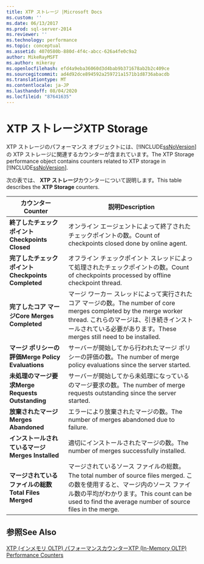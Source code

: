 ```yaml
---
title: XTP ストレージ |Microsoft Docs
ms.custom: ''
ms.date: 06/13/2017
ms.prod: sql-server-2014
ms.reviewer: ''
ms.technology: performance
ms.topic: conceptual
ms.assetid: 4070580b-880d-4f4c-abcc-626a4fe0c9a2
author: MikeRayMSFT
ms.author: mikeray
ms.openlocfilehash: efd4a9eba36060d3d4bab9b371678ab2b2c409ce
ms.sourcegitcommit: ad4d92dce894592a259721a1571b1d8736abacdb
ms.translationtype: MT
ms.contentlocale: ja-JP
ms.lasthandoff: 08/04/2020
ms.locfileid: "87641635"
---
```

# <a name="xtp-storage"></a><span data-ttu-id="3dd4b-102">XTP ストレージ</span><span class="sxs-lookup"><span data-stu-id="3dd4b-102">XTP Storage</span></span>
  <span data-ttu-id="3dd4b-103">XTP ストレージのパフォーマンス オブジェクトには、[!INCLUDE[ssNoVersion](../../includes/ssnoversion-md.md)] の XTP ストレージに関連するカウンターが含まれています。</span><span class="sxs-lookup"><span data-stu-id="3dd4b-103">The XTP Storage performance object contains counters related to XTP storage in [!INCLUDE[ssNoVersion](../../includes/ssnoversion-md.md)].</span></span>  
  
 <span data-ttu-id="3dd4b-104">次の表では、 **XTP ストレージ**カウンターについて説明します。</span><span class="sxs-lookup"><span data-stu-id="3dd4b-104">This table describes the **XTP Storage** counters.</span></span>  
  
|<span data-ttu-id="3dd4b-105">カウンター</span><span class="sxs-lookup"><span data-stu-id="3dd4b-105">Counter</span></span>|<span data-ttu-id="3dd4b-106">説明</span><span class="sxs-lookup"><span data-stu-id="3dd4b-106">Description</span></span>|  
|-------------|-----------------|  
|<span data-ttu-id="3dd4b-107">**終了したチェックポイント**</span><span class="sxs-lookup"><span data-stu-id="3dd4b-107">**Checkpoints Closed**</span></span>|<span data-ttu-id="3dd4b-108">オンライン エージェントによって終了されたチェックポイントの数。</span><span class="sxs-lookup"><span data-stu-id="3dd4b-108">Count of checkpoints closed done by online agent.</span></span>|  
|<span data-ttu-id="3dd4b-109">**完了したチェックポイント**</span><span class="sxs-lookup"><span data-stu-id="3dd4b-109">**Checkpoints Completed**</span></span>|<span data-ttu-id="3dd4b-110">オフライン チェックポイント スレッドによって処理されたチェックポイントの数。</span><span class="sxs-lookup"><span data-stu-id="3dd4b-110">Count of checkpoints processed by offline checkpoint thread.</span></span>|  
|<span data-ttu-id="3dd4b-111">**完了したコア マージ**</span><span class="sxs-lookup"><span data-stu-id="3dd4b-111">**Core Merges Completed**</span></span>|<span data-ttu-id="3dd4b-112">マージ ワーカー スレッドによって実行されたコア マージの数。</span><span class="sxs-lookup"><span data-stu-id="3dd4b-112">The number of core merges completed by the merge worker thread.</span></span> <span data-ttu-id="3dd4b-113">これらのマージは、引き続きインストールされている必要があります。</span><span class="sxs-lookup"><span data-stu-id="3dd4b-113">These merges still need to be installed.</span></span>|  
|<span data-ttu-id="3dd4b-114">**マージ ポリシーの評価**</span><span class="sxs-lookup"><span data-stu-id="3dd4b-114">**Merge Policy Evaluations**</span></span>|<span data-ttu-id="3dd4b-115">サーバーが開始してから行われたマージ ポリシーの評価の数。</span><span class="sxs-lookup"><span data-stu-id="3dd4b-115">The number of merge policy evaluations since the server started.</span></span>|  
|<span data-ttu-id="3dd4b-116">**未処理のマージ要求**</span><span class="sxs-lookup"><span data-stu-id="3dd4b-116">**Merge Requests Outstanding**</span></span>|<span data-ttu-id="3dd4b-117">サーバーが開始してから未処理になっているのマージ要求の数。</span><span class="sxs-lookup"><span data-stu-id="3dd4b-117">The number of merge requests outstanding since the server started.</span></span>|  
|<span data-ttu-id="3dd4b-118">**放棄されたマージ**</span><span class="sxs-lookup"><span data-stu-id="3dd4b-118">**Merges Abandoned**</span></span>|<span data-ttu-id="3dd4b-119">エラーにより放棄されたマージの数。</span><span class="sxs-lookup"><span data-stu-id="3dd4b-119">The number of merges abandoned due to failure.</span></span>|  
|<span data-ttu-id="3dd4b-120">**インストールされているマージ**</span><span class="sxs-lookup"><span data-stu-id="3dd4b-120">**Merges Installed**</span></span>|<span data-ttu-id="3dd4b-121">適切にインストールされたマージの数。</span><span class="sxs-lookup"><span data-stu-id="3dd4b-121">The number of merges successfully installed.</span></span>|  
|<span data-ttu-id="3dd4b-122">**マージされているファイルの総数**</span><span class="sxs-lookup"><span data-stu-id="3dd4b-122">**Total Files Merged**</span></span>|<span data-ttu-id="3dd4b-123">マージされているソース ファイルの総数。</span><span class="sxs-lookup"><span data-stu-id="3dd4b-123">The total number of source files merged.</span></span> <span data-ttu-id="3dd4b-124">この数を使用すると、マージ内のソース ファイル数の平均がわかります。</span><span class="sxs-lookup"><span data-stu-id="3dd4b-124">This count can be used to find the average number of source files in the merge.</span></span>|  
  
## <a name="see-also"></a><span data-ttu-id="3dd4b-125">参照</span><span class="sxs-lookup"><span data-stu-id="3dd4b-125">See Also</span></span>  
 [<span data-ttu-id="3dd4b-126">XTP &#40;インメモリ OLTP&#41; パフォーマンスカウンター</span><span class="sxs-lookup"><span data-stu-id="3dd4b-126">XTP &#40;In-Memory OLTP&#41; Performance Counters</span></span>](../../integration-services/performance/performance-counters.md)  
  
  
